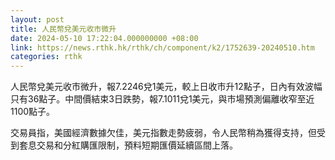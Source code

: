 ```yaml
---
layout: post
title: 人民幣兌美元收市微升
date: 2024-05-10 17:22:04.000000000 +08:00
link: https://news.rthk.hk/rthk/ch/component/k2/1752639-20240510.htm
categories: rthk
---
```


人民幣兌美元收市微升，報7.2246兌1美元，較上日收市升12點子，日內有效波幅只有36點子。中間價結束3日跌勢，報7.1011兌1美元，與市場預測偏離收窄至近1100點子。

交易員指，美國經濟數據欠佳，美元指數走勢疲弱，令人民幣稍為獲得支持，但受到套息交易和分紅購匯限制，預料短期匯價延續區間上落。

